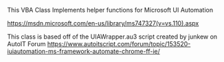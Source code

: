 This VBA Class Implements helper functions for Microsoft UI Automation

https://msdn.microsoft.com/en-us/library/ms747327(v=vs.110).aspx

This class is based off of the UIAWrapper.au3 script created by junkew on AutoIT Forum
https://www.autoitscript.com/forum/topic/153520-iuiautomation-ms-framework-automate-chrome-ff-ie/
